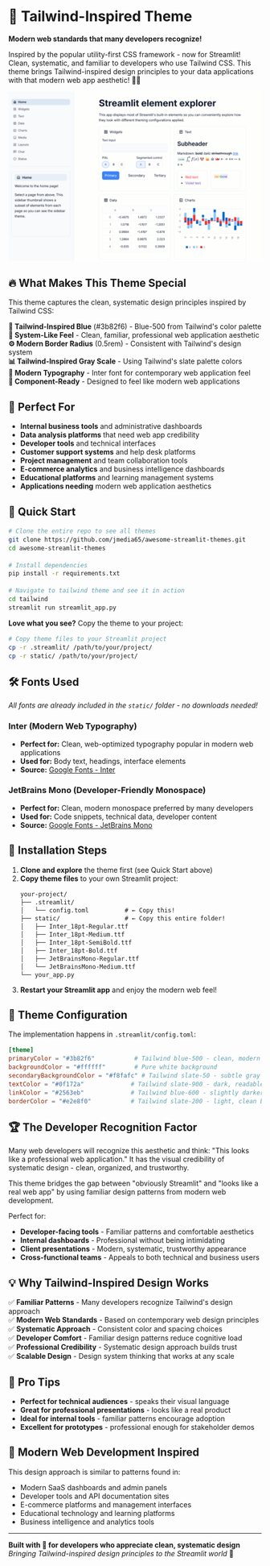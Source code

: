 # 🎯 Tailwind-Inspired Theme

**Modern web standards that many developers recognize!**

Inspired by the popular utility-first CSS framework - now for Streamlit! Clean, systematic, and familiar to developers who use Tailwind CSS. This theme brings Tailwind-inspired design principles to your data applications with that modern web app aesthetic! 🌊✨

![Tailwind-Inspired Theme](tailwind.png)

## 🔥 What Makes This Theme Special

This theme captures the clean, systematic design principles inspired by Tailwind CSS:

**🔵 Tailwind-Inspired Blue** (#3b82f6) - Blue-500 from Tailwind's color palette  
**📱 System-Like Feel** - Clean, familiar, professional web application aesthetic  
**⚙️ Modern Border Radius** (0.5rem) - Consistent with Tailwind's design system  
**📊 Tailwind-Inspired Gray Scale** - Using Tailwind's slate palette colors  
**🎯 Modern Typography** - Inter font for contemporary web application feel  
**🧩 Component-Ready** - Designed to feel like modern web applications

## 🎯 Perfect For

- **Internal business tools** and administrative dashboards
- **Data analysis platforms** that need web app credibility
- **Developer tools** and technical interfaces
- **Customer support systems** and help desk platforms
- **Project management** and team collaboration tools
- **E-commerce analytics** and business intelligence dashboards
- **Educational platforms** and learning management systems
- **Applications needing** modern web application aesthetics

## 🚀 Quick Start

```bash
# Clone the entire repo to see all themes
git clone https://github.com/jmedia65/awesome-streamlit-themes.git
cd awesome-streamlit-themes

# Install dependencies
pip install -r requirements.txt

# Navigate to tailwind theme and see it in action
cd tailwind
streamlit run streamlit_app.py
```

**Love what you see?** Copy the theme to your project:

```bash
# Copy theme files to your Streamlit project
cp -r .streamlit/ /path/to/your/project/
cp -r static/ /path/to/your/project/
```

## 🛠️ Fonts Used

_All fonts are already included in the `static/` folder - no downloads needed!_

### Inter (Modern Web Typography)

- **Perfect for:** Clean, web-optimized typography popular in modern web applications
- **Used for:** Body text, headings, interface elements
- **Source:** [Google Fonts - Inter](https://fonts.google.com/specimen/Inter)

### JetBrains Mono (Developer-Friendly Monospace)

- **Perfect for:** Clean, modern monospace preferred by many developers
- **Used for:** Code snippets, technical data, developer content
- **Source:** [Google Fonts - JetBrains Mono](https://fonts.google.com/specimen/JetBrains+Mono)

## 📁 Installation Steps

1. **Clone and explore** the theme first (see Quick Start above)
2. **Copy theme files** to your own Streamlit project:
   ```
   your-project/
   ├── .streamlit/
   │   └── config.toml          # ← Copy this!
   ├── static/                  # ← Copy this entire folder!
   │   ├── Inter_18pt-Regular.ttf
   │   ├── Inter_18pt-Medium.ttf
   │   ├── Inter_18pt-SemiBold.ttf
   │   ├── Inter_18pt-Bold.ttf
   │   ├── JetBrainsMono-Regular.ttf
   │   └── JetBrainsMono-Medium.ttf
   └── your_app.py
   ```
3. **Restart your Streamlit app** and enjoy the modern web feel!

## 🎨 Theme Configuration

The implementation happens in `.streamlit/config.toml`:

```toml
[theme]
primaryColor = "#3b82f6"           # Tailwind blue-500 - clean, modern primary
backgroundColor = "#ffffff"        # Pure white background
secondaryBackgroundColor = "#f8fafc" # Tailwind slate-50 - subtle gray
textColor = "#0f172a"             # Tailwind slate-900 - dark, readable
linkColor = "#2563eb"             # Tailwind blue-600 - slightly darker blue
borderColor = "#e2e8f0"           # Tailwind slate-200 - light, clean borders
```

## 🏆 The Developer Recognition Factor

Many web developers will recognize this aesthetic and think: "This looks like a professional web application." It has the visual credibility of systematic design - clean, organized, and trustworthy.

This theme bridges the gap between "obviously Streamlit" and "looks like a real web app" by using familiar design patterns from modern web development.

Perfect for:

- **Developer-facing tools** - Familiar patterns and comfortable aesthetics
- **Internal dashboards** - Professional without being intimidating
- **Client presentations** - Modern, systematic, trustworthy appearance
- **Cross-functional teams** - Appeals to both technical and business users

## 💡 Why Tailwind-Inspired Design Works

✅ **Familiar Patterns** - Many developers recognize Tailwind's design approach  
✅ **Modern Web Standards** - Based on contemporary web design principles  
✅ **Systematic Approach** - Consistent color and spacing choices  
✅ **Developer Comfort** - Familiar design patterns reduce cognitive load  
✅ **Professional Credibility** - Systematic design approach builds trust  
✅ **Scalable Design** - Design system thinking that works at any scale

## 🎯 Pro Tips

- **Perfect for technical audiences** - speaks their visual language
- **Great for professional presentations** - looks like a real product
- **Ideal for internal tools** - familiar patterns encourage adoption
- **Excellent for prototypes** - professional enough for stakeholder demos

## 🌊 Modern Web Development Inspired

This design approach is similar to patterns found in:

- Modern SaaS dashboards and admin panels
- Developer tools and API documentation sites
- E-commerce platforms and management interfaces
- Educational technology and learning platforms
- Business intelligence and analytics tools

---

**Built with 🌊 for developers who appreciate clean, systematic design**  
_Bringing Tailwind-inspired design principles to the Streamlit world_ 🎯
